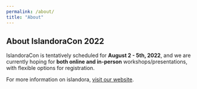 ```yaml
---
permalink: /about/
title: "About"
---
```


## About IslandoraCon 2022 

IslandoraCon is tentatively scheduled for **August 2 - 5th, 2022**, and we are currently hoping for **both online and in-person** workshops/presentations, with flexible options for registration.

For more information on islandora, [visit our website](https://www.islandora.ca/).
